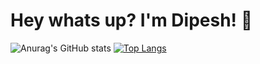 # Hey whats up? I'm Dipesh! 👋
![Anurag's GitHub stats](https://github-readme-stats.vercel.app/api?username=superdazzux&show_icons=true&theme=merko)
[![Top Langs](https://github-readme-stats.vercel.app/api/top-langs/?username=superdazzux&layout=compact)](https://github.com/anuraghazra/github-readme-stats)
